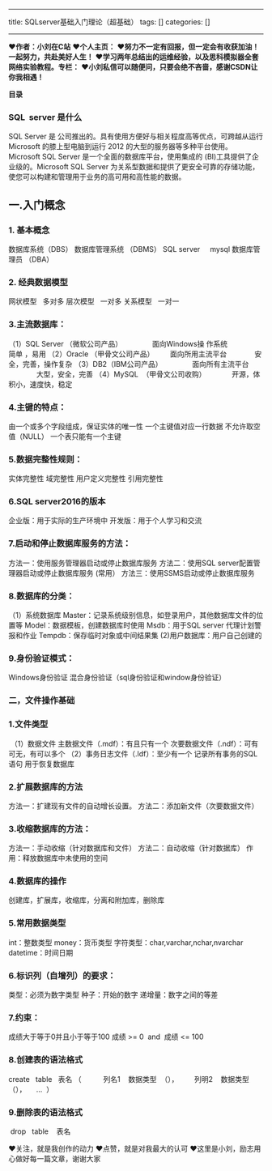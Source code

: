 
--- 
title:  SQLserver基础入门理论（超基础） 
tags: []
categories: [] 

---
>  
 ♥️**作者：小刘在C站** 
 ♥️**个人主页：<strong><strong><strong><strong><strong><strong><strong><strong><strong><strong><strong><strong><strong><strong><strong><strong><strong><strong><strong><strong><strong><strong><strong><strong><strong><strong><strong><strong><strong><strong><strong><strong><strong><strong><strong><strong><strong><strong><strong><strong><strong><strong><strong><strong><strong><strong><strong><strong><strong><strong><strong><strong><strong><strong><strong><strong><strong><strong><strong><strong><strong><strong><strong><strong><strong><strong><strong><strong><strong><strong><strong><strong><strong><strong><strong><strong><strong><strong><strong><strong><strong><strong><strong><strong><strong><strong><strong><strong><strong><strong><strong><strong><strong><strong><strong><strong><strong><strong><strong><strong><strong><strong><strong><strong><strong><strong><strong><strong><strong><strong><strong><strong><strong><strong><strong><strong><strong><strong><strong><strong><strong><strong><strong><strong><strong><strong><strong>**</strong></strong></strong></strong></strong></strong></strong></strong></strong></strong></strong></strong></strong></strong></strong></strong></strong></strong></strong></strong></strong></strong></strong></strong></strong></strong></strong></strong></strong></strong></strong></strong></strong></strong></strong></strong></strong></strong></strong></strong></strong></strong></strong></strong></strong></strong></strong></strong></strong></strong></strong></strong></strong></strong></strong></strong></strong></strong></strong></strong></strong></strong></strong></strong></strong></strong></strong></strong></strong></strong></strong></strong></strong></strong></strong></strong></strong></strong></strong></strong></strong></strong></strong></strong></strong></strong></strong></strong></strong></strong></strong></strong></strong></strong></strong></strong></strong></strong></strong></strong></strong></strong></strong></strong></strong></strong></strong></strong></strong></strong></strong></strong></strong></strong></strong></strong></strong></strong></strong></strong></strong></strong></strong></strong></strong></strong></strong> 
 ♥️**努力不一定有回报，但一定会有收获加油！一起努力，共赴美好人生！** 
 ♥️**学习两年总结出的运维经验，以及思科模拟器全套网络实验教程。专栏：** 
 **♥️小刘私信可以随便问，只要会绝不吝啬，感谢CSDN让你我相遇！** 


**目录**













































### SQL  server 是什么

>  
 SQL Server 是 公司推出的。具有使用方便好与相关程度高等优点，可跨越从运行Microsoft  的膝上型电脑到运行 2012 的大型的服务器等多种平台使用。 
 Microsoft SQL Server 是一个全面的数据库平台，使用集成的 (BI)工具提供了企业级的。Microsoft SQL Server 为关系型数据和提供了更安全可靠的存储功能，使您可以构建和管理用于业务的高可用和高性能的数据。 


## 一.入门概念

### 1. 基本概念

数据库系统（DBS） 数据库管理系统 （DBMS） SQL server     mysql 数据库管理员 （DBA）

### 2. 经典数据模型

网状模型   多对多 层次模型   一对多 关系模型   一对一

### 3.主流数据库：

（1）SQL Server （微软公司产品）               面向Windows操 作系统               简单 ，易用 （2）Oracle （甲骨文公司产品）        面向所用主流平台              安全，完善，操作复杂 （3）DB2（IBM公司产品）               面向所有主流平台               大型，安全，完善 （4）MySQL  （甲骨文公司收购）             开源，体积小，速度快，稳定

### 4.主键的特点：

由一个或多个字段组成，保证实体的唯一性 一个主键值对应一行数据 不允许取空值（NULL） 一个表只能有一个主键

### 5.数据完整性规则：

实体完整性 域完整性 用户定义完整性 引用完整性

### 6.SQL server2016的版本

企业版：用于实际的生产环境中 开发版：用于个人学习和交流

### 7.启动和停止数据库服务的方法：

方法一：使用服务管理器启动或停止数据库服务 方法二：使用SQL server配置管理器启动或停止数据库服务 (常用） 方法三：使用SSMS启动或停止数据库服务

### 8.数据库的分类：

（1）系统数据库 Master：记录系统级别信息，如登录用户，其他数据库文件的位置等 Model：数据模板，创建数据库时使用 Msdb：用于SQL server 代理计划警报和作业 Tempdb：保存临时对象或中间结果集 (2)用户数据库：用户自己创建的

### 9.身份验证模式：

Windows身份验证 混合身份验证（sql身份验证和window身份验证）

### 二，文件操作基础

### 1.文件类型

 （1）数据文件 主数据文件（.mdf）：有且只有一个 次要数据文件（.ndf）：可有可无，有可以多个 （2）事务日志文件（.ldf）：至少有一个 记录所有事务的SQL语句 用于恢复数据库

### 2.扩展数据库的方法

方法一：扩建现有文件的自动增长设置。 方法二：添加新文件（次要数据文件）

### 3.收缩数据库的方法：

方法一：手动收缩（针对数据库和文件） 方法二：自动收缩（针对数据库） 作用：释放数据库中未使用的空间

### 4.数据库的操作

创建库，扩展库，收缩库，分离和附加库，删除库

### 5.常用数据类型

int：整数类型 money：货币类型 字符类型：char,varchar,nchar,nvarchar datetime：时间日期

### 6.标识列（自增列）的要求：

类型：必须为数字类型 种子：开始的数字 递增量：数字之间的等差

### 7.约束：

成绩大于等于0并且小于等于100 成绩 &gt;= 0  and  成绩 &lt;= 100

### 8.创建表的语法格式

create   table   表名 （           列名1    数据类型  （），        列明2    数据类型  （），     ...  ）

### 9.删除表的语法格式

 drop   table    表名

>  
 ♥️关注，就是我创作的动力 
 ♥️点赞，就是对我最大的认可 
 ♥️这里是小刘，励志用心做好每一篇文章，谢谢大家 

